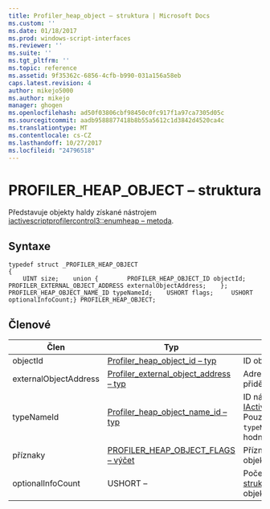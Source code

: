 ```yaml
---
title: Profiler_heap_object – struktura | Microsoft Docs
ms.custom: ''
ms.date: 01/18/2017
ms.prod: windows-script-interfaces
ms.reviewer: ''
ms.suite: ''
ms.tgt_pltfrm: ''
ms.topic: reference
ms.assetid: 9f35362c-6856-4cfb-b990-031a156a58eb
caps.latest.revision: 4
author: mikejo5000
ms.author: mikejo
manager: ghogen
ms.openlocfilehash: ad50f03806cbf98450c0fc917f1a97ca7305d05c
ms.sourcegitcommit: aadb9588877418b8b55a5612c1d3842d4520ca4c
ms.translationtype: MT
ms.contentlocale: cs-CZ
ms.lasthandoff: 10/27/2017
ms.locfileid: "24796518"
---
```

# <a name="profilerheapobject-structure"></a>PROFILER_HEAP_OBJECT – struktura
Představuje objekty haldy získané nástrojem [iactivescriptprofilercontrol3::enumheap – metoda](../../winscript/reference/iactivescriptprofilercontrol3-enumheap-method.md).  
  
## <a name="syntax"></a>Syntaxe  
  
```  
typedef struct _PROFILER_HEAP_OBJECT  
{  
    UINT size;    union {        PROFILER_HEAP_OBJECT_ID objectId;        PROFILER_EXTERNAL_OBJECT_ADDRESS externalObjectAddress;    };    PROFILER_HEAP_OBJECT_NAME_ID typeNameId;    USHORT flags;     USHORT optionalInfoCount;} PROFILER_HEAP_OBJECT;  
```  
  
## <a name="members"></a>Členové  
  
|Člen|Typ|Popis|  
|------------|----------|-----------------|  
|objectId|[Profiler_heap_object_id – typ](../../winscript/reference/profiler-heap-object-id-type.md)|ID objektu haldy.|  
|externalObjectAddress|[Profiler_external_object_address – typ](../../winscript/reference/profiler-external-object-address-type.md)|Adresa externí objekt objektu, například objekt přidělené C++, který je mimo haldě JavaScript.|  
|typeNameId|[Profiler_heap_object_name_id – typ](../../winscript/reference/profiler-heap-object-name-id-type.md)|ID názvu typu objektu haldy načítají [IActiveScriptProfilerHeapEnum::GetNameIdMap](../../winscript/reference/iactivescriptprofilerheapenum-getnameidmap.md). Pouze jeden z `externalObjectAddress` nebo `typeName` je k dispozici v závislosti na tom `flags` hodnotu.|  
|příznaky|[PROFILER_HEAP_OBJECT_FLAGS – výčet](../../winscript/reference/profiler-heap-object-flags-enumeration.md)|Příznaky, které obsahují základní informace o objektu haldy.|  
|optionalInfoCount|USHORT –|Počet [profiler_heap_object_optional_info – struktura](../../winscript/reference/profiler-heap-object-optional-info-structure.md) záznamy, které jsou k dispozici pro objekt haldy.|